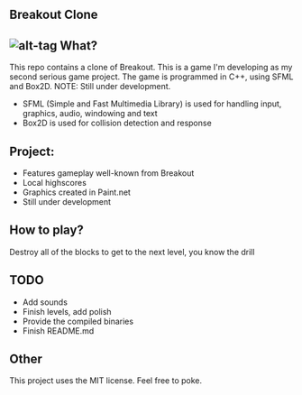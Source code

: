 Breakout Clone
----------
![alt-tag](https://cloud.githubusercontent.com/assets/5671281/5287645/a45b8e3e-7b36-11e4-8f25-104ad96591e4.png)
What?
-----
This repo contains a clone of Breakout. This is a game I'm developing as my second serious game project. 
The game is programmed in C++, using SFML and Box2D. NOTE: Still under development.

- SFML (Simple and Fast Multimedia Library) is used for handling input, graphics, audio, windowing and text
- Box2D is used for collision detection and response

Project:
---------
- Features gameplay well-known from Breakout
- Local highscores
- Graphics created in Paint.net
- Still under development

How to play?
------------
Destroy all of the blocks to get to the next level, you know the drill

TODO
----
- Add sounds
- Finish levels, add polish
- Provide the compiled binaries
- Finish README.md

Other
-----
This project uses the MIT license. Feel free to poke.
